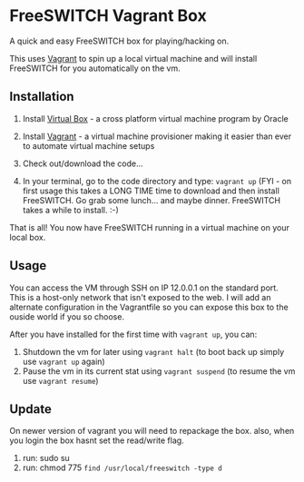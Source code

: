 FreeSWITCH Vagrant Box
======================

A quick and easy FreeSWITCH box for playing/hacking on. 

This uses [Vagrant](http://www.vagrantup.com) to spin up a local virtual machine and will install FreeSWITCH for you automatically on the vm. 

Installation
------------

1. Install [Virtual Box](https://www.virtualbox.org/) - a cross platform virtual machine program by Oracle

2. Install [Vagrant](http://www.vagrantup.com) - a virtual machine provisioner making it easier than ever to automate virtual machine setups

3. Check out/download the code...

4. In your terminal, go to the code directory and type: `vagrant up` (FYI - on first usage this takes a LONG TIME time to download and then install FreeSWITCH. Go grab some lunch... and maybe dinner. FreeSWITCH takes a while to install. :-)

That is all! You now have FreeSWITCH running in a virtual machine on your local box.


Usage
------

You can access the VM through SSH on IP 12.0.0.1 on the standard port. This is a host-only network that isn't exposed to the web.
I will add an alternate configuration in the Vagrantfile so you can expose this box to the ouside world if you so choose.

After you have installed for the first time with `vagrant up`, you can:

1. Shutdown the vm for later using `vagrant halt` (to boot back up simply use `vagrant up` again)
2. Pause the vm in its current stat using `vagrant suspend` (to resume the vm use `vagrant resume`)

Update
------

On newer version of vagrant you will need to repackage the box.
also, when you login the box hasnt set the read/write flag.

1. run: sudo su
2. run: chmod 775 `find /usr/local/freeswitch -type d`  
